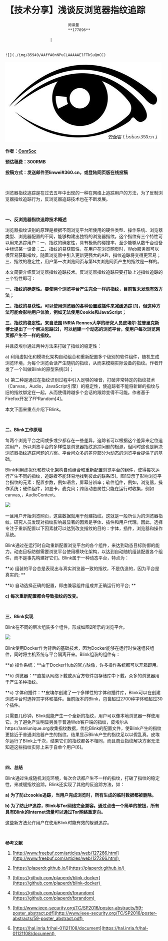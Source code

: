 
# 【技术分享】浅谈反浏览器指纹追踪


                                阅读量   
                                **177896**
                            
                        |
                        
                                                                                                                                    ![](./img/85949/AAffA0nNPuCLAAAAAElFTkSuQmCC)
                                                                                            



[![](./img/85949/t012b4c81e5e5f4417f.jpg)](./img/85949/t012b4c81e5e5f4417f.jpg)



**作者：[ComSoc](http://bobao.360.cn/member/contribute?uid=2869876403)**

**预估稿费：300RMB**

**投稿方式：发送邮件至linwei#360.cn，或登陆网页版在线投稿**

<br>

浏览器指纹追踪是在过去五年中出现的一种在网络上追踪用户的方法，为了反制浏览器指纹追踪行为，反浏览器追踪技术也在不断发展。 

<br>

**一、反浏览器指纹追踪技术概述**

浏览器指纹识别的原理是根据不同浏览平台所使用的硬件类型、操作系统、浏览器类型、浏览器配置的不同，能够构建出独特的浏览器指纹。这个指纹有三个特性可以用来追踪用户：一、指纹的确定性，具有极低的碰撞率，至少能够从数千台设备中标识某一设备；二、指纹的易获取性，在用户在浏览网页时，Web服务器可以很容易获取指纹。随着浏览器中引入更新更强大的API，指纹追踪将变得更容易；三、指纹的稳定性，用户第一次浏览网页与第N次浏览网页产生的指纹是一样的。

本文简要介绍反浏览器指纹追踪技术。反浏览器指纹追踪只要打破上述指纹追踪的三个特性即可：

**一、指纹的确定性。要使两个浏览平台产生完全一样的指纹，目前暂未发现有效方法；**

**二、指纹的易获性。可以使用浏览器的各种设置或插件来减缓追踪 [1]，但这种方法可能会影响用户体验，例如无法使用Cookie和JavaScript；**

**三、指纹的稳定性。来自法国 INRIA Rennes大学的研究人员皮埃尔·拉普里克斯博士提出了一个解决思路[2]，可以组建一个动态的浏览平台，使用户每次浏览网页都产生不一样的指纹。**

并且皮埃尔通过两种方法来打破了指纹的稳定性：

a)	利用虚拟化和模块化架构自动组合和重新配置多个级别的软件组件，随机生成浏览环境，为每个浏览会话产生随机的指纹，从而来模糊实际设备的指纹。作者开发了一个叫做Blink的原型系统[3]；

b)	第二种是通过在指纹识别过程中引入足够的噪音，打破非常特定的指纹技术（Canvas，Audio，JavaScript引擎）的稳定性，使追踪者不能将新鲜的指纹与旧的指纹绑定在一起，从而使得跨越多个会话的跟踪变得不可能。作者基于Firefox开发了FPRandom[4]。

本文下面来重点介绍下Blink。

<br>

**二、Blink工作原理**

每两个浏览平台之间或多或少都存在一些差异，追踪者可以根据这个差异来定位追踪用户，所以浏览平台的多样性是浏览器指纹追踪问题的根源，但同时这也是解决浏览器指纹追踪问题的方案。平台间众多的差异部分为动态的浏览平台提供了的基础。

Blink利用虚拟化和模块化架构自动组合和重新配置浏览平台的组件，使得每次运行产生不同的指纹，追踪者不能轻易地找到彼此的联系[5]。图1显示了影响浏览平台指纹的元素：配置参数，例如语言，屏幕分辨率；软件组件，例如，浏览器，操作系统；硬件组件，如显卡，麦克风；跨级动态属性只能在运行时收集，例如canvas,，AudioContext。

[![](./img/85949/AAffA0nNPuCLAAAAAElFTkSuQmCC)](https://p2.ssl.qhimg.com/t01904b11b97699e495.png)

一旦用户开始浏览网页，这些数据就用于创建指纹。这就是一般所认为的浏览器指纹。研究人员发现对指纹影响最显著的因素是字体、插件和用户代理。因此，选择专注于重新配置以下因素就可以达到改变指纹的目的：字体，插件，浏览器和操作系统。

Blink通过在运行时自动重新配置浏览平台的各个组件，来达到动态目标防御的能力。动态目标防御需要浏览平台使用模块化架构，以达到自动随机组装配置各个组件，而不是事先构建好它们。Blink属于一种动态平台，特点为：

**a)	组装的平台总是表现出与真实浏览器一致的指纹，不是伪造的，因为平台是真实的; **

**b)	自动选择正确的配置，即由兼容组件组成并正确运行的平台; **

**c)	每次重新配置都会导致指纹的改变。**

<br>

**三、Blink实现**

Blink在不同的层次组装多个组件，形成如图2所示的浏览平台。

[![](./img/85949/AAffA0nNPuCLAAAAAElFTkSuQmCC)](https://p1.ssl.qhimg.com/t01d17edc798124b56e.png)

Blink使用Docker作为背后的基础技术，因为Docker能够在运行时快速组装组件，同时将主机系统与平台隔离开来。Blink组装的组件有：

**a)	操作系统：**由于DockerHub的官方映像，许多操作系统都可以开箱即用。

**b)	浏览器：**直接从网络下载或从官方软件包存储库中下载，众多的浏览器用于产生多种指纹。

**c)	字体和插件：**皮埃尔创建了一个多样性的字体和插件库，Blink可以在创建浏览平台时选择其字体和插件。当前版本的Blink，包含超过2700种字体和超过30个插件。

只需要几秒钟，Blink就能产生一个全新的指纹，用户可以像本地浏览器一样使用它。为了避免产生明显另类于普通Web客户端的指纹，皮埃尔从https://amiunique.org收集指纹数据，优化Blink的配置文件，使Blink产生的指纹更接近于普通浏览器产生的指纹。结果显示Blink产生的指纹足以以假乱真。皮埃尔运行了Blink上千次，结果它们的指纹都各不相同，而且商业指纹解决方案无法知道这些指纹实际上来于自单个用户[6]。

<br>

**四、总结**

Blink通过生成随机浏览环境，每次会话都产生不一样的指纹，打破了指纹的稳定性，来减缓指纹追踪。Blink还实现了其他的反追踪方法，如：

**a)	为了防止cookie追踪，当用户完成浏览时，所有生成的临时数据都被删除。**

**b)	为了防止IP追踪，Blink与Tor网络完全兼容。通过点击一个简单的按钮，所有具有Blink的Internet流量可以通过Tor网络重定向。**

这些新方法允许用户在使用Blink时能有效的躲避追踪。 

<br>

**参考文献**

1.	[http://www.freebuf.com/articles/web/127266.html](http://www.freebuf.com/articles/web/127266.html) 

2.	[https://plaperdr.github.io/](https://plaperdr.github.io/) 

3.	[https://github.com/plaperdr/blink-docker](https://github.com/plaperdr/blink-docker) 

4.	[https://github.com/plaperdr/fprandom](https://github.com/plaperdr/fprandom) 

5.	[http://www.ieee-security.org/TC/SP2016/poster-abstracts/59-poster_abstract.pdf](http://www.ieee-security.org/TC/SP2016/poster-abstracts/59-poster_abstract.pdf) 

6.	[https://hal.inria.fr/hal-01121108/document](https://hal.inria.fr/hal-01121108/document) 
